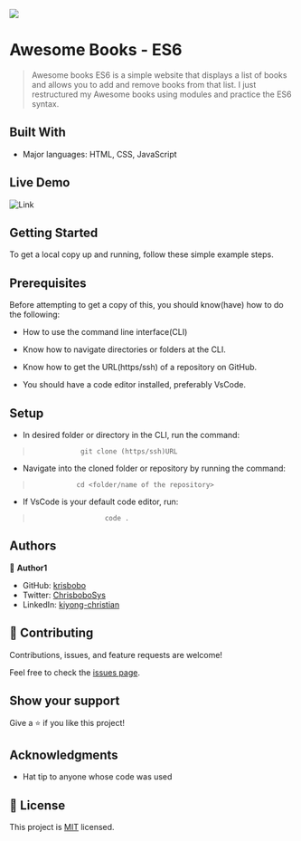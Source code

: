 ![](https://img.shields.io/badge/Microverse-blueviolet)

# Awesome Books - ES6

> Awesome books ES6 is a simple website that displays a list of books and allows you to add and remove books from that list. I just restructured my Awesome books using modules and practice the ES6 syntax.

## Built With

- Major languages: HTML, CSS, JavaScript

## Live Demo

![Link](https://krisbobo.github.io/awesomebook-restructure/)

## Getting Started

To get a local copy up and running, follow these simple example steps.

## Prerequisites

Before attempting to get a copy of this, you should know(have) how to do the following:

- How to use the command line interface(CLI)

- Know how to navigate directories or folders at the CLI.

- Know how to get the URL(https/ssh) of a repository on GitHub.

- You should have a code editor installed, preferably VsCode.

## Setup

- In desired folder or directory in the CLI, run the command:

>                 git clone (https/ssh)URL

- Navigate into the cloned folder or repository by running the command:

>                cd <folder/name of the repository>

- If VsCode is your default code editor, run:

>                       code .

## Authors

👤 **Author1**

- GitHub: [krisbobo](https://github.com/krisbobo)
- Twitter: [ChrisboboSys](https://twitter.com/ChrisboboSys)
- LinkedIn: [kiyong-christian](https://linkedin.com/in/kiyong-christian)

## 🤝 Contributing

Contributions, issues, and feature requests are welcome!

Feel free to check the [issues page](../../issues/).

## Show your support

Give a ⭐️ if you like this project!

## Acknowledgments

- Hat tip to anyone whose code was used

## 📝 License

This project is [MIT](./LICENCE) licensed.
